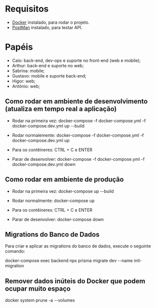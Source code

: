 # Requisitos

- [Docker](https://www.docker.com/) instalado, para rodar o projeto.
- [PostMan](https://www.postman.com/downloads/) instalado, para testar API.

# Papéis

- Caio: back-end, dev-ops e suporte no front-end (web e mobile);
- Arthur: back-end e suporte no web;
- Sabrina: mobile;
- Gustavo: mobile e suporte back-end;
- Higor: web;
- Antônio: web;

## Como rodar em ambiente de desenvolvimento (atualiza em tempo real a aplicação)

- Rodar na primeira vez: docker-compose -f docker-compose.yml -f docker-compose.dev.yml up --build

- Rodar normalemente: docker-compose -f docker-compose.yml -f docker-compose.dev.yml up

- Para os contêineres: CTRL + C e ENTER

- Parar de desenvolver: docker-compose -f docker-compose.yml -f docker-compose.dev.yml down

## Como rodar em ambiente de produção

- Rodar na primeira vez: docker-compose up --build

- Rodar normalmente: docker-compose up

- Para os contêineres: CTRL + C e ENTER

- Parar de desenvolver: docker-compose down

## Migrations do Banco de Dados

Para criar e aplicar as migrations do banco de dados, execute o seguinte comando:

docker-compose exec backend npx prisma migrate dev --name init-migration

## Remover dados inúteis do Docker que podem ocupar muito espaço

docker system prune -a --volumes
